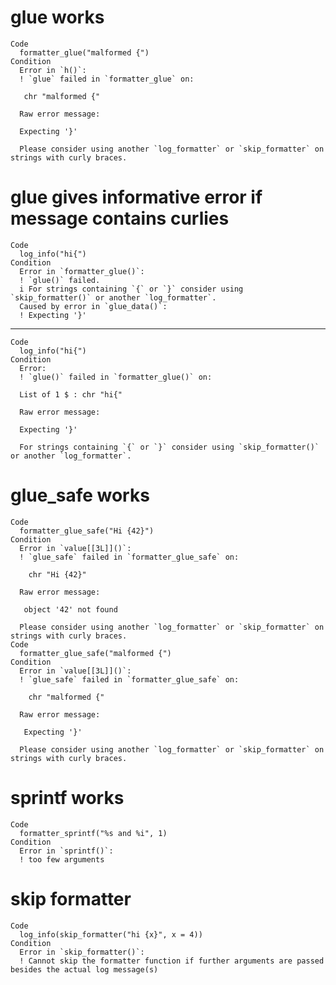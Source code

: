 # glue works

    Code
      formatter_glue("malformed {")
    Condition
      Error in `h()`:
      ! `glue` failed in `formatter_glue` on:
      
       chr "malformed {"
      
      Raw error message:
      
      Expecting '}'
      
      Please consider using another `log_formatter` or `skip_formatter` on strings with curly braces.

# glue gives informative error if message contains curlies

    Code
      log_info("hi{")
    Condition
      Error in `formatter_glue()`:
      ! `glue()` failed.
      i For strings containing `{` or `}` consider using `skip_formatter()` or another `log_formatter`.
      Caused by error in `glue_data()`:
      ! Expecting '}'

---

    Code
      log_info("hi{")
    Condition
      Error:
      ! `glue()` failed in `formatter_glue()` on:
      
      List of 1 $ : chr "hi{"
      
      Raw error message:
      
      Expecting '}'
      
      For strings containing `{` or `}` consider using `skip_formatter()` or another `log_formatter`.

# glue_safe works

    Code
      formatter_glue_safe("Hi {42}")
    Condition
      Error in `value[[3L]]()`:
      ! `glue_safe` failed in `formatter_glue_safe` on:
      
        chr "Hi {42}" 
      
      Raw error message:
      
       object '42' not found 
      
      Please consider using another `log_formatter` or `skip_formatter` on strings with curly braces.
    Code
      formatter_glue_safe("malformed {")
    Condition
      Error in `value[[3L]]()`:
      ! `glue_safe` failed in `formatter_glue_safe` on:
      
        chr "malformed {" 
      
      Raw error message:
      
       Expecting '}' 
      
      Please consider using another `log_formatter` or `skip_formatter` on strings with curly braces.

# sprintf works

    Code
      formatter_sprintf("%s and %i", 1)
    Condition
      Error in `sprintf()`:
      ! too few arguments

# skip formatter

    Code
      log_info(skip_formatter("hi {x}", x = 4))
    Condition
      Error in `skip_formatter()`:
      ! Cannot skip the formatter function if further arguments are passed besides the actual log message(s)

